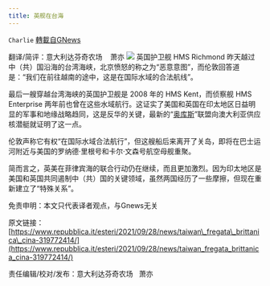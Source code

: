 ```yaml
---
title: 英舰在台海
---
```

`Charlie` [轉載自GNews](https://gnews.org/zh-hans/1562323/)

翻译/简评：意大利达芬奇农场    萧亦
![](https://assets.gnews.org/wp-content/uploads/2021/09/0929-4.jpeg)
英国护卫舰 HMS Richmond 昨天越过中（共）国沿海的台湾海峡，北京愤怒的称之为“恶意意图”，而伦敦回答道是：“我们在前往越南的途中，这是在国际水域的合法航线”。

最后一艘穿越台湾海峡的英国护卫舰是 2008 年的 HMS Kent，而侦察舰 HMS Enterprise 两年前也曾在这些水域航行。这证实了美国和英国在印太地区日益明显的军事和地缘战略趋同，这是反华的关键，最新的“[奥库斯](https://www.repubblica.it/esteri/2021/09/16/news/biden_partnership_con_gb_e_australia_sulla_sicurezza_nell_accordo_si_parla_anche_di_sottomarini_a_propulsione_nucleare-317995166/)”联盟向澳大利亚供应核潜艇就证明了这一点。

伦敦声称它有权“在国际水域合法航行”，但这艘船后来离开了关岛，即将在巴士运河附近与美国的罗纳德·里根号和卡尔·文森号航空母舰重聚。

简而言之，英美在菲律宾海的联合行动仍在继续，而且更加激烈。因为印太地区是美国和英国共同遏制中（共）国的关键领域，虽然两国经历了一些摩擦，但现在重新建立了“特殊关系”。

免责申明：本文只代表译者观点，与Gnews无关

原文链接：[https://www.repubblica.it/esteri/2021/09/28/news/taiwan\_fregata\_brittanica\_cina-319772414/](https://www.repubblica.it/esteri/2021/09/28/news/taiwan_fregata_brittanica_cina-319772414/)

责任编辑/校对/发布：意大利达芬奇农场   萧亦

